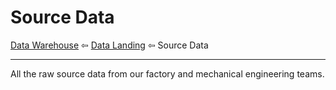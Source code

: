 # Source Data


[Data Warehouse](https://github.com/ficsit/data-warehouse) ⇦ [Data Landing](https://github.com/ficsit/data-landing) ⇦ Source Data

---

All the raw source data from our factory and mechanical engineering teams.
